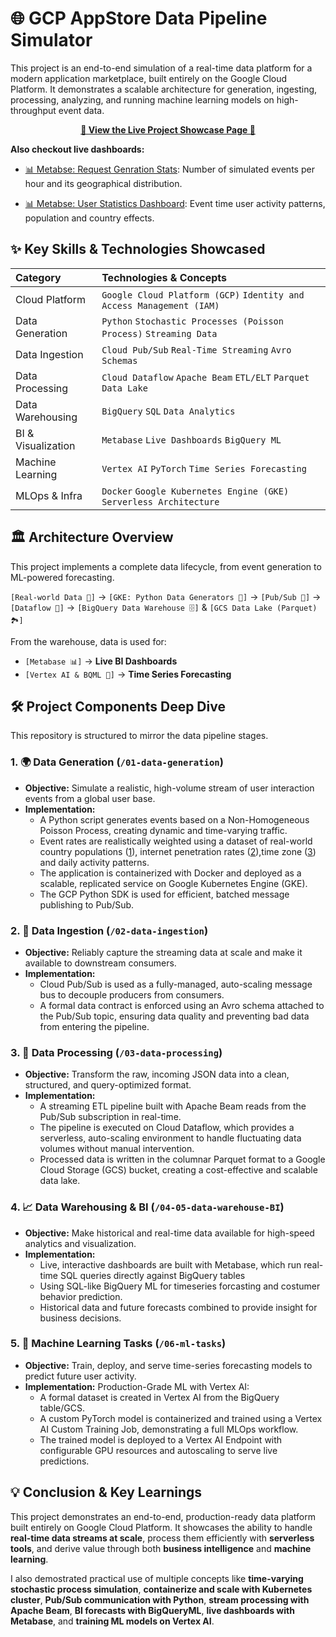 # 🌐 GCP AppStore Data Pipeline Simulator
This project is an end-to-end simulation of a real-time data platform for a modern application marketplace, built entirely on the Google Cloud Platform.
It demonstrates a scalable architecture for generation, ingesting, processing, analyzing, and running machine learning models on high-throughput event data.

<p align="center"><strong><a href="https://sinras.github.io/static/project_gcp_appstore_simulator_7ee5">🚀 View the Live Project Showcase Page 🚀</a></strong></p>

**Also checkout live dashboards:**

- [📊 Metabse: Request Genration Stats](https://sinras-app-store-simulation.metabaseapp.com/public/dashboard/bdebe992-02cc-420b-a352-76efefa9dd4a): Number of simulated events per hour and its geographical distribution.

- [📊 Metabse: User Statistics Dashboard](https://sinras-app-store-simulation.metabaseapp.com/public/dashboard/10d83b10-a81b-40d1-866f-83aa642293bf): Event time user activity patterns, population and country effects.



## ✨ Key Skills & Technologies Showcased

| Category | Technologies & Concepts |
| :---------|:------------------------|
| Cloud Platform | `Google Cloud Platform (GCP)` `Identity and Access Management (IAM)`  |
| Data Generation | `Python` `Stochastic Processes (Poisson Process)` `Streaming Data` |
| Data Ingestion | `Cloud Pub/Sub` `Real-Time Streaming` `Avro Schemas` |
| Data Processing | `Cloud Dataflow` `Apache Beam` `ETL/ELT` `Parquet Data Lake` |
| Data Warehousing | `BigQuery` `SQL` `Data Analytics` |
| BI & Visualization | `Metabase` `Live Dashboards` `BigQuery ML` |
| Machine Learning | `Vertex AI` `PyTorch` `Time Series Forecasting` |
| MLOps & Infra | `Docker` `Google Kubernetes Engine (GKE)` `Serverless Architecture` |

## 🏛️ Architecture Overview
This project implements a complete data lifecycle, from event generation to ML-powered forecasting.

`[Real-world Data 📱]` -> `[GKE: Python Data Generators 🐍]` -> `[Pub/Sub 📨]` -> `[Dataflow 🌊]` -> `[BigQuery Data Warehouse 🗄️]` & `[GCS Data Lake (Parquet) 🏞️]`

From the warehouse, data is used for:

- `[Metabase 📊]` -> **Live BI Dashboards**
- `[Vertex AI & BQML 🤖]` -> **Time Series Forecasting**

## 🛠️ Project Components Deep Dive

This repository is structured to mirror the data pipeline stages.

### 1. 🌍 Data Generation (`/01-data-generation`)

- **Objective:** Simulate a realistic, high-volume stream of user interaction events from a global user base.
- **Implementation:**
    - A Python script generates events based on a Non-Homogeneous Poisson Process, creating dynamic and time-varying traffic.
    - Event rates are realistically weighted using a dataset of real-world country populations ([1]), internet penetration rates ([2]),time zone ([3]) and daily activity patterns.
    - The application is containerized with Docker and deployed as a scalable, replicated service on Google Kubernetes Engine (GKE).
    - The GCP Python SDK is used for efficient, batched message publishing to Pub/Sub.


[1]: https://www.worldometers.info/world-population/population-by-country
[2]: https://data.worldbank.org/indicator/IT.NET.USER.ZS
[3]: https://en.wikipedia.org/wiki/List_of_time_zones_by_country

### 2. 📨 Data Ingestion (`/02-data-ingestion`)

- **Objective:** Reliably capture the streaming data at scale and make it available to downstream consumers.
- **Implementation:**
    - Cloud Pub/Sub is used as a fully-managed, auto-scaling message bus to decouple producers from consumers.
    - A formal data contract is enforced using an Avro schema attached to the Pub/Sub topic, ensuring data quality and preventing bad data from entering the pipeline.

### 3. 🌊 Data Processing (`/03-data-processing`)

- **Objective:** Transform the raw, incoming JSON data into a clean, structured, and query-optimized format.
- **Implementation:**
    - A streaming ETL pipeline built with Apache Beam reads from the Pub/Sub subscription in real-time.
    - The pipeline is executed on Cloud Dataflow, which provides a serverless, auto-scaling environment to handle fluctuating data volumes without manual intervention.
    - Processed data is written in the columnar Parquet format to a Google Cloud Storage (GCS) bucket, creating a cost-effective and scalable data lake.

### 4. 📈 Data Warehousing & BI (`/04-05-data-warehouse-BI`)

- **Objective:** Make historical and real-time data available for high-speed analytics and visualization.
- **Implementation:**
    - Live, interactive dashboards are built with Metabase, which run real-time SQL queries directly against BigQuery tables
    - Using SQL-like BigQuery ML for timeseries forcasting and costumer behavior prediction.
    - Historical data and future forecasts combined to provide insight for business decisions.


### 5. 🤖 Machine Learning Tasks (`/06-ml-tasks`)

- **Objective:** Train, deploy, and serve time-series forecasting models to predict future user activity.
- **Implementation:** Production-Grade ML with Vertex AI:
    - A formal dataset is created in Vertex AI from the BigQuery table/GCS.
    - A custom PyTorch model is containerized and trained using a Vertex AI Custom Training Job, demonstrating a full MLOps workflow.
    - The trained model is deployed to a Vertex AI Endpoint with configurable GPU resources and autoscaling to serve live predictions.


## 💡 Conclusion & Key Learnings

This project demonstrates an end-to-end, production-ready data platform built entirely on Google Cloud Platform. It showcases the ability to handle **real-time data streams at scale**, process them efficiently with **serverless tools**, and derive value through both **business intelligence** and **machine learning**.

I also demostrated practical use of multiple concepts like **time-varying stochastic process simulation**, **containerize and scale with Kubernetes cluster**, **Pub/Sub communication with Python**, **stream processing with Apache Beam**, **BI forecasts with BigQueryML**, **live dashboards with Metabase**, and **training ML models on Vertex AI**.